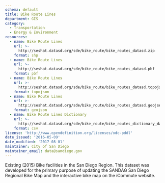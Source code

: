 ```yaml
---
schema: default
title: Bike Route Lines
department: GIS
category:
  - Transportation
  - Energy & Environment
resources:
  - name: Bike Route Lines
    url: >-
      http://seshat.datasd.org/sde/bike_route/bike_routes_datasd.zip
    format: shp
  - name: Bike Route Lines
    url: >-
      http://seshat.datasd.org/sde/bike_route/bike_routes_datasd.pbf
    format: pbf
  - name: Bike Route Lines
    url: >-
      http://seshat.datasd.org/sde/bike_route/bike_routes_datasd.topojson
    format: topojson
  - name: Bike Route Lines
    url: >-
      http://seshat.datasd.org/sde/bike_route/bike_routes_datasd.geojson
    format: geojson
  - name: Bike Route Lines Dictionary
    url: >-
      http://seshat.datasd.org/sde/bike_route/bike_routes_dictionary_datasd.csv
    format: csv
license: 'http://www.opendefinition.org/licenses/odc-pddl'
date_issued: '2016-05-09'
date_modified: '2017-08-01'
maintainer: City of San Diego
maintainer_email: data@sandiego.gov
---
```

Existing (2015) Bike facilities in the San Diego Region. This dataset was
developed for the primary purpose of updating the SANDAG San Diego Regional
Bike Map and the interactive bike map on the iCommute website.
